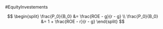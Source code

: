 #EquityInvestements 

$$ 
 \begin{split} 
 \frac{P_0}{B_0} &= \frac{ROE - g}{r - g} \\
 \frac{P_0}{B_0} &= 1 + \frac{ROE - r}{r - g} 
 \end{split} 
$$


